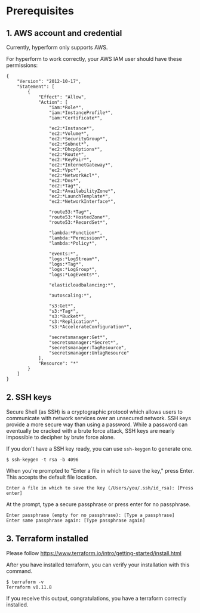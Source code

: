 # Prerequisites

## 1. AWS account and credential

Currently, hyperform only supports AWS.

For hyperform to work correctly, your AWS IAM user should have these permissions:

```
{
    "Version": "2012-10-17",
    "Statement": [
        {
            "Effect": "Allow",
            "Action": [
                "iam:*Role*",
                "iam:*InstanceProfile*",
                "iam:*Certificate*",

                "ec2:*Instance*",
                "ec2:*Volume*",
                "ec2:*SecurityGroup*",
                "ec2:*Subnet*",
                "ec2:*DhcpOptions*",
                "ec2:*Route*",
                "ec2:*KeyPair*",
                "ec2:*InternetGateway*",
                "ec2:*Vpc*",
                "ec2:*NetworkAcl*",
                "ec2:*Dns*",
                "ec2:*Tag*",
                "ec2:*AvailabilityZone*",
                "ec2:*LaunchTemplate*",
                "ec2:*NetworkInterface*",

                "route53:*Tag*",
                "route53:*HostedZone*",
                "route53:*RecordSet*",

                "lambda:*Function*",
                "lambda:*Permission*",
                "lambda:*Policy*",

                "events:*",
                "logs:*LogStream*",
                "logs:*Tag*",
                "logs:*LogGroup*",
                "logs:*LogEvents*",

                "elasticloadbalancing:*",

                "autoscaling:*",

                "s3:Get*",
                "s3:*Tag*",
                "s3:*Bucket*",
                "s3:*Replication*",
                "s3:*AccelerateConfiguration*",

                "secretsmanager:Get*",
                "secretsmanager:*Secret*",
                "secretsmanager:TagResource",
                "secretsmanager:UntagResource"
            ],
            "Resource": "*"
        }
    ]
}
```



## 2. SSH keys

Secure Shell (as SSH) is a cryptographic protocol which allows users to communicate with network services over an unsecured network. SSH keys provide a more secure way than using a password. While a password can eventually be cracked with a brute force attack, SSH keys are nearly impossible to decipher by brute force alone.

If you don't have a SSH key ready, you can use `ssh-keygen` to generate one.

```
$ ssh-keygen -t rsa -b 4096
```

When you're prompted to "Enter a file in which to save the key," press Enter. This accepts the default file location.

```
Enter a file in which to save the key (/Users/you/.ssh/id_rsa): [Press enter]
```

At the prompt, type a secure passphrase or press enter for no passphrase.

```
Enter passphrase (empty for no passphrase): [Type a passphrase]
Enter same passphrase again: [Type passphrase again]
```

## 3. Terraform installed

Please follow https://www.terraform.io/intro/getting-started/install.html

After you have installed terraform, you can verify your installation with this command.


```
$ terraform -v
Terraform v0.11.8

```

If you receive this output, congratulations, you have a terraform correctly installed.
